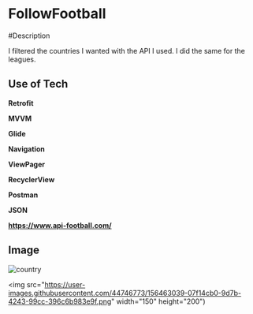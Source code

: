 # FollowFootball
 

#Description

I filtered the countries I wanted with the API I used. 
I did the same for the leagues.


## Use of Tech

**Retrofit**

**MVVM**

**Glide**

**Navigation**

**ViewPager**

**RecyclerView**

**Postman**

**JSON**


__https://www.api-football.com/__

## Image

![country](https://user-images.githubusercontent.com/44746773/156462997-a09804b9-967a-4f6e-832f-dfcc4f28a770.png)

<img src="https://user-images.githubusercontent.com/44746773/156463039-07f14cb0-9d7b-4243-99cc-396c6b983e9f.png" width="150" height="200")


